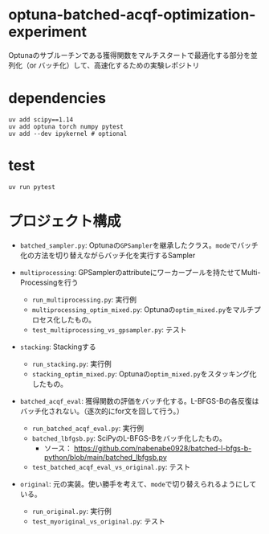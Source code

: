 # optuna-batched-acqf-optimization-experiment
Optunaのサブルーチンである獲得関数をマルチスタートで最適化する部分を並列化（or バッチ化）して、高速化するための実験レポジトリ

# dependencies
```
uv add scipy==1.14
uv add optuna torch numpy pytest
uv add --dev ipykernel # optional
```

# test
```
uv run pytest
```

# プロジェクト構成

- `batched_sampler.py`: Optunaの`GPSampler`を継承したクラス。`mode`でバッチ化の方法を切り替えながらバッチ化を実行するSampler

- `multiprocessing`: GPSamplerのattributeにワーカープールを持たせてMulti-Processingを行う
    - `run_multiprocessing.py`: 実行例
    - `multiprocessing_optim_mixed.py`: Optunaの`optim_mixed.py`をマルチプロセス化したもの。
    - `test_multiprocessing_vs_gpsampler.py`: テスト
- `stacking`: Stackingする
    - `run_stacking.py`: 実行例
    - `stacking_optim_mixed.py`: Optunaの`optim_mixed.py`をスタッキング化したもの。
- `batched_acqf_eval`: 獲得関数の評価をバッチ化する。L-BFGS-Bの各反復はバッチ化されない。（逐次的にfor文を回して行う。）
    - `run_batched_acqf_eval.py`: 実行例
    - `batched_lbfgsb.py`: SciPyのL-BFGS-Bをバッチ化したもの。
        - ソース： https://github.com/nabenabe0928/batched-l-bfgs-b-python/blob/main/batched_lbfgsb.py
    - `test_batched_acqf_eval_vs_original.py`: テスト
- `original`: 元の実装。使い勝手を考えて、`mode`で切り替えられるようにしている。
    - `run_original.py`: 実行例
    - `test_myoriginal_vs_original.py`: テスト
